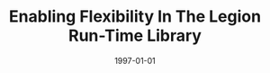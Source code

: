 ---
title: "Enabling Flexibility In The Legion Run-Time Library"
date: 1997-01-01
venue: "Proceedings of the International Conference on Parallel and Distributed Processing Techniques and Applications, PDPTA 1997, June 30 - July 3, 1997, Las Vegas, Nevada, USA"
paperurl: 
authors: "Charles L Viles, Michael J Lewis, Adam Ferrari, Anh NguyenTuong and Andrew S Grimshaw"
---